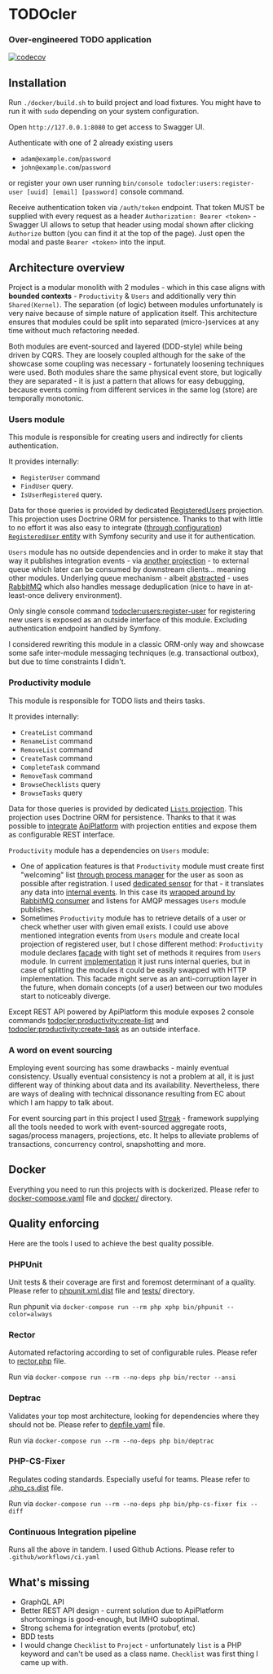 # TODOcler
### Over-engineered TODO application

[![codecov](https://codecov.io/gh/alanbem/todocler/branch/main/graph/badge.svg?token=O5WFLBW4EZ)](https://codecov.io/gh/alanbem/todocler)

## Installation

Run `./docker/build.sh` to build project and load fixtures. You might have to run it with `sudo` depending on your
system configuration.

Open `http://127.0.0.1:8080` to get access to Swagger UI.

Authenticate with one of 2 already existing users

- `adam@example.com`/`password`
- `john@example.com`/`password`

or register your own user running `bin/console todocler:users:register-user [uuid] [email] [password]` console command.

Receive authentication token via `/auth/token` endpoint. That token MUST be supplied with every request as a header
`Authorization: Bearer <token>` - Swagger UI allows to setup that header using modal shown after clicking `Authorize`
button (you can find it at the top of the page). Just open the modal and paste `Bearer <token>` into the input.

## Architecture overview

Project is a modular monolith with 2 modules - which in this case aligns with **bounded contexts** - `Productivity` & `Users` and additionally
very thin `Shared(Kernel)`. The separation (of logic) between modules unfortunately is very naive because of simple nature of application itself.
This architecture ensures that modules could be split into separated (micro-)services at any time without much refactoring needed.

Both modules are event-sourced and layered (DDD-style) while being driven by CQRS. They are loosely coupled although for the
sake of the showcase some coupling was necessary - fortunately loosening techniques were used.
Both modules share the same physical event store, but logically they are separated - it is just a pattern that allows for
easy debugging, because events coming from different services in the same log (store) are temporally monotonic.

### Users module
This module is responsible for creating users and indirectly for clients authentication.

It provides internally:
- `RegisterUser` command
- `FindUser` query.
- `IsUserRegistered` query.

Data for those queries is provided by dedicated [RegisteredUsers](https://github.com/alanbem/todocler/blob/main/src/Users/Application/Projector/RegisteredUsers/Projector.php) projection. This projection uses Doctrine ORM for persistence.
Thanks to that with little to no effort it was also easy to integrate ([through configuration](https://github.com/alanbem/todocler/blob/main/config/packages/security.yaml#L7)) [`RegisteredUser` entity](https://github.com/alanbem/todocler/blob/main/src/Users/Application/Projector/RegisteredUsers/Doctrine/Entity/RegisteredUser.php) with Symfony security and
use it for authentication.

`Users` module has no outside dependencies and in order to make it stay that way it publishes integration events - via [another projection](https://github.com/alanbem/todocler/blob/main/src/Users/Application/Projector/Queue/Projector.php) - to external queue which later can be consumed by downstream clients... meaning other modules.
Underlying queue mechanism - albeit [abstracted](https://github.com/alanbem/todocler/blob/main/src/Users/Application/Projector/Queue/Projector/Queue.php) - uses [RabbitMQ](https://github.com/alanbem/todocler/blob/main/src/Users/Infrastructure/Queue/RabbitMQQueue.php) which also handles message deduplication (nice to have in at-least-once delivery environment).

Only single console command [todocler:users:register-user](https://github.com/alanbem/todocler/blob/main/src/Users/Interfaces/Console/Symfony/RegisterUserCommand.php) for registering new users is exposed as an outside interface of this module. Excluding authentication endpoint handled by Symfony.

I considered rewriting this module in a classic ORM-only way and showcase some safe inter-module messaging techniques (e.g. transactional outbox), but due to time constraints I didn't.

### Productivity module
This module is responsible for TODO lists and theirs tasks.

It provides internally:
- `CreateList` command
- `RenameList` command
- `RemoveList` command
- `CreateTask` command
- `CompleteTask` command
- `RemoveTask` command
- `BrowseChecklists` query
- `BrowseTasks` query

Data for those queries is provided by dedicated [`Lists` projection](https://github.com/alanbem/todocler/blob/main/src/Productivity/Application/Projector/Lists/Projector.php). This projection uses Doctrine ORM for persistence.
Thanks to that it was possible to [integrate](https://github.com/alanbem/todocler/tree/main/src/Productivity/Interfaces/Rest/ApiPlatform) [ApiPlatform](https://api-platform.com/) with projection entities and expose them as configurable REST interface.

`Productivity` module has a dependencies on `Users` module:
- One of application features is that `Productivity` module must create first "welcoming" list [through process manager](https://github.com/alanbem/todocler/blob/main/src/Productivity/Application/ProcessManager/Registration/ProcessManager.php#L56) for the user as soon as possible after registration.
  I used [dedicated sensor](https://github.com/alanbem/todocler/blob/main/src/Productivity/Application/Sensor/UsersEvents/Sensor.php) for that - it translates any data into [internal events](https://github.com/alanbem/todocler/tree/main/src/Productivity/Application/Event). In this case its [wrapped around by
  RabbitMQ consumer](https://github.com/alanbem/todocler/blob/main/config/services/productivity/sensors.yaml#L23) and listens for AMQP messages `Users` module publishes.
- Sometimes `Productivity` module has to retrieve details of a user or check whether user with given email exists.
  I could use above mentioned integration events from `Users` module and create local projection of registered user, but
  I chose different method: `Productivity` module declares [facade](https://github.com/alanbem/todocler/blob/main/src/Productivity/UsersFacade.php) with tight set of methods it requires from `Users` module.
  In current [implementation](https://github.com/alanbem/todocler/blob/main/src/Users/Infrastructure/UsersFacadeForProductivity.php) it just runs internal queries, but in case of splitting the modules it could be easily swapped with HTTP implementation.
  This facade might serve as an anti-corruption layer in the future, when domain concepts (of a user) between our two modules start to noticeably diverge.

Except REST API powered by ApiPlatform this module exposes 2 console commands [todocler:productivity:create-list](https://github.com/alanbem/todocler/blob/main/src/Productivity/Interfaces/Console/Symfony/CreateListCommand.php) and [todocler:productivity:create-task](https://github.com/alanbem/todocler/blob/main/src/Productivity/Interfaces/Console/Symfony/CreateTaskCommand.php) as an outside interface.

### A word on event sourcing
Employing event sourcing has some drawbacks - mainly eventual consistency. Usually eventual consistency is not a problem at all,
it is just different way of thinking about data and its availability. Nevertheless, there are ways of dealing with technical dissonance resulting from EC about which I am happy to talk about.

For event sourcing part in this project I used [Streak](https://github.com/streakphp/streak) - framework supplying all the tools needed to work with
event-sourced aggregate roots, sagas/process managers, projections, etc. It helps to alleviate problems of transactions,
concurrency control, snapshotting and more.

## Docker
Everything you need to run this projects with is dockerized. Please refer to [docker-compose.yaml](https://github.com/alanbem/todocler/blob/main/docker-compose.yaml) file and [docker/](https://github.com/alanbem/todocler/tree/main/docker) directory.

## Quality enforcing
Here are the tools I used to achieve the best quality possible.

### PHPUnit
Unit tests & their coverage are first and foremost determinant of a quality. Please refer to [phpunit.xml.dist](https://github.com/alanbem/todocler/blob/main/phpunit.xml.dist) file and [tests/](https://github.com/alanbem/todocler/tree/main/tests) directory.

Run phpunit via `docker-compose run --rm php xphp bin/phpunit --color=always`
### Rector
Automated refactoring according to set of configurable rules. Please refer to [rector.php](https://github.com/alanbem/todocler/blob/main/rector.php) file.

Run via `docker-compose run --rm --no-deps php bin/rector --ansi`
### Deptrac
Validates your top most architecture, looking for dependencies where they should not be. Please refer to [depfile.yaml](https://github.com/alanbem/todocler/blob/main/depfile.yaml) file.

Run via `docker-compose run --rm --no-deps php bin/deptrac`
### PHP-CS-Fixer
Regulates coding standards. Especially useful for teams. Please refer to [.php_cs.dist](https://github.com/alanbem/todocler/blob/main/.php_cs.dist) file.

Run via `docker-compose run --rm --no-deps php bin/php-cs-fixer fix --diff`
### Continuous Integration pipeline
Runs all the above in tandem. I used Github Actions. Please refer to `.github/workflows/ci.yaml`

## What's missing
- GraphQL API
- Better REST API design - current solution due to ApiPlatform shortcomings is good-enough, but IMHO suboptimal.
- Strong schema for integration events (protobuf, etc)
- BDD tests
- I would change `Checklist` to `Project` - unfortunately `list` is a PHP keyword and can't be used as a class name. `Checklist` was first thing I came up with.
